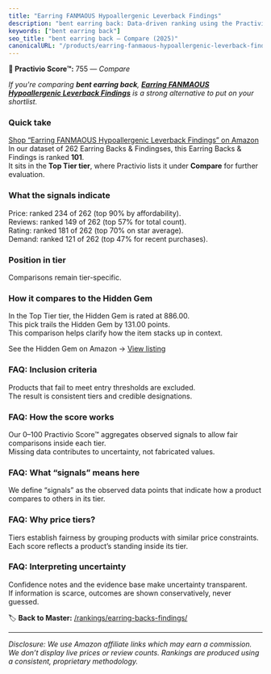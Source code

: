 ```yaml
---
title: "Earring FANMAOUS Hypoallergenic Leverback Findings"
description: "bent earring back: Data-driven ranking using the Practivio Score™. Positioned by quality, value, demand, findability, momentum."
keywords: ["bent earring back"]
seo_title: "bent earring back — Compare (2025)"
canonicalURL: "/products/earring-fanmaous-hypoallergenic-leverback-findings-B09NSBT8TC/"
---
```


**🛒 Practivio Score™:** 755 — _Compare_


*If you're comparing **bent earring back**, **[Earring FANMAOUS Hypoallergenic Leverback Findings](https://www.amazon.com/dp/B09NSBT8TC?tag=practivio-20)** is a strong alternative to put on your shortlist.*
### Quick take
[Shop “Earring FANMAOUS Hypoallergenic Leverback Findings” on Amazon](https://www.amazon.com/dp/B09NSBT8TC?tag=practivio-20)
In our dataset of 262 Earring Backs & Findingses, this Earring Backs & Findings is ranked **101**.  
It sits in the **Top Tier tier**, where Practivio lists it under **Compare** for further evaluation.

### What the signals indicate
Price: ranked 234 of 262 (top 90% by affordability).  
Reviews: ranked 149 of 262 (top 57% for total count).  
Rating: ranked 181 of 262 (top 70% on star average).  
Demand: ranked 121 of 262 (top 47% for recent purchases).

### Position in tier
Comparisons remain tier-specific.

### How it compares to the Hidden Gem
In the Top Tier tier, the Hidden Gem is rated at 886.00.  
This pick trails the Hidden Gem by 131.00 points.  
This comparison helps clarify how the item stacks up in context.  

See the Hidden Gem on Amazon → [View listing](https://www.amazon.com/dp/B07N1PQR8D?tag=practivio-20)

### FAQ: Inclusion criteria
Products that fail to meet entry thresholds are excluded.  
The result is consistent tiers and credible designations.

### FAQ: How the score works
Our 0–100 Practivio Score™ aggregates observed signals to allow fair comparisons inside each tier.  
Missing data contributes to uncertainty, not fabricated values.

### FAQ: What “signals” means here
We define “signals” as the observed data points that indicate how a product compares to others in its tier.

### FAQ: Why price tiers?
Tiers establish fairness by grouping products with similar price constraints.  
Each score reflects a product’s standing inside its tier.

### FAQ: Interpreting uncertainty
Confidence notes and the evidence base make uncertainty transparent.  
If information is scarce, outcomes are shown conservatively, never guessed.

<!-- Missing template for Compare/CompareWithinPriceClass -->


🏷️ **Back to Master:** [/rankings/earring-backs-findings/](/rankings/earring-backs-findings/)

---
_Disclosure: We use Amazon affiliate links which may earn a commission. We don’t display live prices or review counts. Rankings are produced using a consistent, proprietary methodology._

